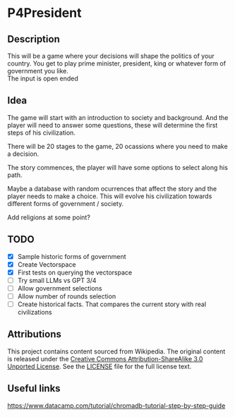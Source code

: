 # P4President

## Description
This will be a game where your decisions will shape the politics of your country.
You get to play prime minister, president, king or whatever form of government you like.  
The input is open ended

## Idea
The game will start with an introduction to society and background. And the player will need to answer some questions, these will determine the first steps of his civilization.

There will be 20 stages to the game, 20 ocassions where you need to make a decision. 

The story commences, the player will have some options to select along his path.

Maybe a database with random ocurrences that affect the story and the player needs to make a choice. This will evolve his civilization towards different forms of government / society.

Add religions at some point?


## TODO

- [x] Sample historic forms of government
- [x] Create Vectorspace
- [x] First tests on querying the vectorspace
- [ ] Try small LLMs vs GPT 3/4
- [ ] Allow government selections
- [ ] Allow number of rounds selection
- [ ] Create historical facts. That compares the current story with real civilizations

## Attributions

This project contains content sourced from Wikipedia. The original content is released under the [Creative Commons Attribution-ShareAlike 3.0 Unported License](https://creativecommons.org/licenses/by-sa/3.0/). See the [LICENSE](./utils/wiki_scraping/LICENSE) file for the full license text.


## Useful links
https://www.datacamp.com/tutorial/chromadb-tutorial-step-by-step-guide

